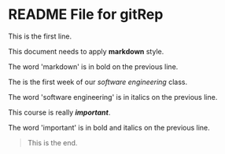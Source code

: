 # README File for **gitRep**

This is the first line.

This document needs to apply **markdown** style. 

The word 'markdown' is in bold on the previous line. 

The is the first week of our *software engineering* class.

The word 'software engineering' is in italics on the previous line.

This course is really ***important***.

The word 'important' is in bold and italics on the previous line.

> This is the end.
